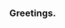 ### Greetings.

<!--
**CheesyFrappe/CheesyFrappe** is a ✨ _special_ ✨ repository because its `README.md` (this file) appears on your GitHub profile.

I'm Emir.


